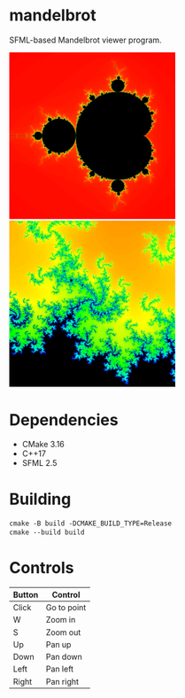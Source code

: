 # mandelbrot

SFML-based Mandelbrot viewer program.

<p float="middle">
    <img src="docs/mandelbrot.png" width="300"/>
    <img src="docs/zoomed.png"     width="300"/>
</p>

# Dependencies
 * CMake 3.16
 * C++17
 * SFML 2.5

# Building

```
cmake -B build -DCMAKE_BUILD_TYPE=Release
cmake --build build
```

# Controls

| Button | Control     |
| ------ | ----------- |
| Click  | Go to point |
| W      | Zoom in     |
| S      | Zoom out    |
| Up     | Pan up      |
| Down   | Pan down    |
| Left   | Pan left    |
| Right  | Pan right   |
